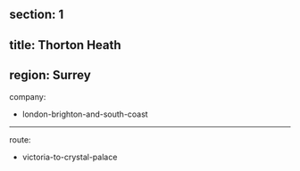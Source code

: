 section: 1
----
title: Thorton Heath
----
region: Surrey
----
company:
- london-brighton-and-south-coast
----
route:
- victoria-to-crystal-palace
